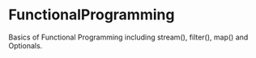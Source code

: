 # FunctionalProgramming
Basics of Functional Programming including stream(), filter(), map() and Optionals.
